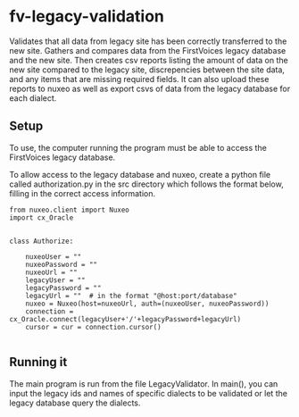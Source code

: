 # fv-legacy-validation
Validates that all data from legacy site has been correctly transferred to the new site.  Gathers and compares data from the FirstVoices legacy database and the new site.  Then creates csv reports listing the amount of data on the new site compared to the legacy site, discrepencies between the site data, and any items that are missing required fields.  It can also upload these reports to nuxeo as well as export csvs of data from the legacy database for each dialect.


## Setup ##
To use, the computer running the program must be able to access the FirstVoices legacy database.

To allow access to the legacy database and nuxeo, create a python file called authorization.py in the src directory which follows the format below, filling in the correct access information.

```
from nuxeo.client import Nuxeo
import cx_Oracle


class Authorize:

    nuxeoUser = ""
    nuxeoPassword = ""
    nuxeoUrl = ""
    legacyUser = ""
    legacyPassword = ""
    legacyUrl = ""  # in the format "@host:port/database"
    nuxeo = Nuxeo(host=nuxeoUrl, auth=(nuxeoUser, nuxeoPassword))
    connection = cx_Oracle.connect(legacyUser+'/'+legacyPassword+legacyUrl)
    cursor = cur = connection.cursor()
    
```

## Running it ##
The main program is run from the file LegacyValidator.  In main(), you can input the legacy ids and names of specific dialects to be validated or let the legacy database query the dialects. 
